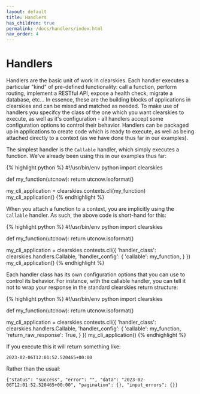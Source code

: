 ```yaml
---
layout: default
title: Handlers
has_children: true
permalink: /docs/handlers/index.html
nav_order: 4
---
```


# Handlers

Handlers are the basic unit of work in clearskies.  Each handler executes a particular "kind" of pre-defined functionality: call a function, perform routing, implement a RESTful API, expose a health check, migrate a database, etc...  In essence, these are the building blocks of applications in clearskies and can be mixed and matched as needed.  To make use of handlers you specifcy the class of the one which you want clearskies to execute, as well as it's configuration - all handlers accept some configuration options to control their behavior.  Handlers can be packaged up in applications to create code which is ready to execute, as well as being attached directly to a context (as we have done thus far in our examples).

The simplest handler is the `Callable` handler, which simply executes a function.  We've already been using this in our examples thus far:

{% highlight python %}
#!/usr/bin/env python
import clearskies

def my_function(utcnow):
    return utcnow.isoformat()

my_cli_application = clearskies.contexts.cli(my_function)
my_cli_application()
{% endhighlight %}

When you attach a function to a context, you are implicitly using the `Callable` handler.  As such, the above code is short-hand for this:

{% highlight python %}
#!/usr/bin/env python
import clearskies

def my_function(utcnow):
    return utcnow.isoformat()

my_cli_application = clearskies.contexts.cli({
    'handler_class': clearskies.handlers.Callable,
    'handler_config': {
        'callable': my_function,
    }
})
my_cli_application()
{% endhighlight %}

Each handler class has its own configuration options that you can use to control its behavior.  For instance, with the callable handler, you can tell it not to wrap your response in the standard clearskies return structure:

{% highlight python %}
#!/usr/bin/env python
import clearskies

def my_function(utcnow):
    return utcnow.isoformat()

my_cli_application = clearskies.contexts.cli({
    'handler_class': clearskies.handlers.Callable,
    'handler_config': {
        'callable': my_function,
        'return_raw_response': True,
    }
})
my_cli_application()
{% endhighlight %}

If you execute this it will return something like:

```
2023-02-06T12:01:52.520465+00:00
```

Rather than the usual:

```
{"status": "success", "error": "", "data": "2023-02-06T12:01:52.520465+00:00", "pagination": {}, "input_errors": {}}
```
